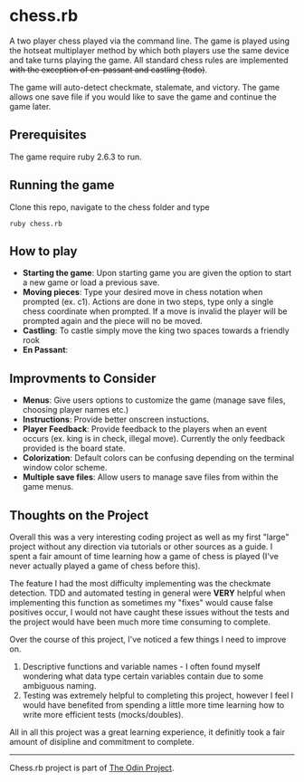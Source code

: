 # chess.rb
A two player chess played via the command line. The game is played using the hotseat multiplayer method by which both players use the same device and take turns playing the game. All standard chess rules are implemented ~~with the exception of en-passant and castling (todo)~~.

The game will auto-detect checkmate, stalemate, and victory. The game allows one save file if you would like to save the game and continue the game later.

## Prerequisites
The game require ruby 2.6.3 to run.

## Running the game
Clone this repo, navigate to the chess folder and type
```
ruby chess.rb
```

## How to play
- **Starting the game**: Upon starting game you are given the option to start a new game or load a previous save.
- **Moving pieces**: Type your desired move in chess notation when prompted (ex. c1). Actions are done in two steps, type only a single chess coordinate when prompted. If a move is invalid the player will be prompted again and the piece will no be moved.
- **Castling**: To castle simply move the king two spaces towards a friendly rook
- **En Passant**: 

## Improvments to Consider
- **Menus**: Give users options to customize the game (manage save files, choosing player names etc.)
- **Instructions**: Provide better onscreen instuctions.
- **Player Feedback**: Provide feedback to the players when an event occurs (ex. king is in check, illegal move). Currently the only feedback provided is the board state.
- **Colorization**: Default colors can be confusing depending on the terminal window color scheme.
- **Multiple save files**: Allow users to manage save files from within the game menus.

## Thoughts on the Project
Overall this was a very interesting coding project as well as my first "large" project without any direction via tutorials or other sources as a guide. I spent a fair amount of time learning how a game of chess is played (I've never actually played a game of chess before this).

The feature I had the most difficulty implementing was the checkmate detection. TDD and automated testing in general were **VERY** helpful when implementing this function as sometimes my "fixes" would cause false positives occur, I would not have caught these issues without the tests and the project would have been much more time consuming to complete.

Over the course of this project, I've noticed a few things I need to improve on.
1. Descriptive functions and variable names - I often found myself wondering what data type certain variables contain due to some ambiguous naming.
2. Testing was extremely helpful to completing this project, however I feel I would have benefited from spending a little more time learning how to write more efficient tests (mocks/doubles).

All in all this project was a great learning experience, it definitly took a fair amount of disipline and commitment to complete.

---
Chess.rb project is part of [The Odin Project](https://www.theodinproject.com/courses/ruby-programming/lessons/ruby-final-project).
